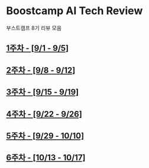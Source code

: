 # Boostcamp AI Tech Review
부스트캠프 8기 리뷰 모음

## [1주차 - [9/1 - 9/5]](https://github.com/Ea3124/Boostcamp-AI-Tech-Weekly-Review/blob/main/AI%20Core/1st%20week.md)

## [2주차 - [9/8 - 9/12]](https://github.com/Ea3124/Boostcamp-AI-Tech-Weekly-Review/blob/main/AI%20Core/2nd%20week.md)

## [3주차 - [9/15 - 9/19]](https://github.com/Ea3124/Boostcamp-AI-Tech-Weekly-Review/blob/main/AI%20Core/3rd%20week.md)

## [4주차 - [9/22 - 9/26]](https://github.com/Ea3124/Boostcamp-AI-Tech-Weekly-Review/blob/main/AI%20Core/4th%20week.md)

## [5주차 - [9/29 - 10/10]](https://github.com/Ea3124/Boostcamp-AI-Tech-Weekly-Review/blob/main/AI%20Core/5th%20week.md)

## [6주차 - [10/13 - 10/17]](https://github.com/Ea3124/Boostcamp-AI-Tech-Weekly-Review/blob/main/AI%20Core/6th%20week.md)